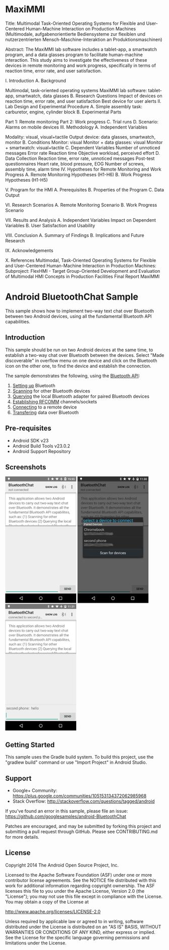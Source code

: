 MaxiMMI
==============

Title: Multimodal Task-Oriented Operating Systems for Flexible and User-Centered Human-Machine Interaction on Production Machines (Multimodale, aufgabenorientierte Bediensysteme zur flexiblen und nutzerzentrierten Mensch-Maschine-Interaktion an Produktionsmaschinen)

Abstract: The MaxiMMI lab software includes a tablet-app, a smartwatch program, and a data glasses program to facilitate human-machine interaction. This study aims to investigate the effectiveness of these devices in remote monitoring and work progress, specifically in terms of reaction time, error rate, and user satisfaction.

I. Introduction A. Background

Multimodal, task-oriented operating systems
MaxiMMI lab software: tablet-app, smartwatch, data glasses B. Research Questions
Impact of devices on reaction time, error rate, and user satisfaction
Best device for user alerts
II. Lab Design and Experimental Procedure A. Simple assembly task: carburetor, engine, cylinder block B. Experimental Parts

Part 1: Remote monitoring
Part 2: Work progress C. Trial runs D. Scenario: Alarms on mobile devices
III. Methodology A. Independent Variables

Modality: visual, visual+tactile
Output device: data glasses, smartwatch, monitor B. Conditions
Monitor: visual
Monitor + data glasses: visual
Monitor + smartwatch: visual+tactile C. Dependent Variables
Number of unnoticed messages
Error rate
Reaction time
Objective workload, perceived effort D. Data Collection
Reaction time, error rate, unnoticed messages
Post-test questionnaires
Heart rate, blood pressure, EOG
Number of screws, assembly time, alarm time
IV. Hypotheses for Remote Monitoring and Work Progress A. Remote Monitoring Hypotheses (H1-H6) B. Work Progress Hypotheses (H1-H5)

V. Program for the HMI A. Prerequisites B. Properties of the Program C. Data Output

VI. Research Scenarios A. Remote Monitoring Scenario B. Work Progress Scenario

VII. Results and Analysis A. Independent Variables Impact on Dependent Variables B. User Satisfaction and Usability

VIII. Conclusion A. Summary of Findings B. Implications and Future Research

IX. Acknowledgements

X. References Multimodal, Task-Oriented Operating Systems for Flexible and User-Centered Human-Machine Interaction in Production Machines: Subproject: FlexHMI - Target Group-Oriented Development and Evaluation of Multimodal HMI Concepts in Production Facilities
Final Report
MaxiMMI


Android BluetoothChat Sample
===================================

This sample shows how to implement two-way text chat over Bluetooth between two Android devices, using
all the fundamental Bluetooth API capabilities.

Introduction
------------

This sample should be run on two Android devices at the same time, to establish a two-way chat over
Bluetooth between the devices. Select "Made discoverable" in overflow menu on one device and click
on the Bluetooth icon on the other one, to find the device and establish the connection.

The sample demonstrates the following, using the [Bluetooth API][1]:

1. [Setting up][2] Bluetooth
2. [Scanning][3] for other Bluetooth devices
3. [Querying][4] the local Bluetooth adapter for paired Bluetooth devices
4. [Establishing RFCOMM][5] channels/sockets
5. [Connecting][6] to a remote device
6. [Transfering][7] data over Bluetooth

[1]: http://developer.android.com/guide/topics/connectivity/bluetooth.html
[2]: http://developer.android.com/guide/topics/connectivity/bluetooth.html#Permissions
[3]: http://developer.android.com/guide/topics/connectivity/bluetooth.html#FindingDevices
[4]: http://developer.android.com/guide/topics/connectivity/bluetooth.html#QueryingPairedDevices
[5]: http://developer.android.com/guide/topics/connectivity/bluetooth.html#ConnectingDevices
[6]: http://developer.android.com/guide/topics/connectivity/bluetooth.html#ConnectingAsAClient
[7]: http://developer.android.com/guide/topics/connectivity/bluetooth.html#ManagingAConnection

Pre-requisites
--------------

- Android SDK v23
- Android Build Tools v23.0.2
- Android Support Repository

Screenshots
-------------

<img src="screenshots/1-launch.png" height="400" alt="Screenshot"/> <img src="screenshots/2-devices.png" height="400" alt="Screenshot"/> <img src="screenshots/3-chat.png" height="400" alt="Screenshot"/> 

Getting Started
---------------

This sample uses the Gradle build system. To build this project, use the
"gradlew build" command or use "Import Project" in Android Studio.

Support
-------

- Google+ Community: https://plus.google.com/communities/105153134372062985968
- Stack Overflow: http://stackoverflow.com/questions/tagged/android

If you've found an error in this sample, please file an issue:
https://github.com/googlesamples/android-BluetoothChat

Patches are encouraged, and may be submitted by forking this project and
submitting a pull request through GitHub. Please see CONTRIBUTING.md for more details.

License
-------

Copyright 2014 The Android Open Source Project, Inc.

Licensed to the Apache Software Foundation (ASF) under one or more contributor
license agreements.  See the NOTICE file distributed with this work for
additional information regarding copyright ownership.  The ASF licenses this
file to you under the Apache License, Version 2.0 (the "License"); you may not
use this file except in compliance with the License.  You may obtain a copy of
the License at

http://www.apache.org/licenses/LICENSE-2.0

Unless required by applicable law or agreed to in writing, software
distributed under the License is distributed on an "AS IS" BASIS, WITHOUT
WARRANTIES OR CONDITIONS OF ANY KIND, either express or implied.  See the
License for the specific language governing permissions and limitations under
the License.
